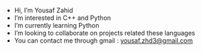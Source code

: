 -  Hi, I’m Yousaf Zahid
-  I’m interested in C++ and Python
-  I’m currently learning Python
-  I’m looking to collaborate on projects related these languages
-  You can contact me through gmail : yousaf.zhd3@gmail.com

<!---
YousafZahid/YousafZahid is a ✨ special ✨ repository because its `README.md` (this file) appears on your GitHub profile.
You can click the Preview link to take a look at your changes.
--->
